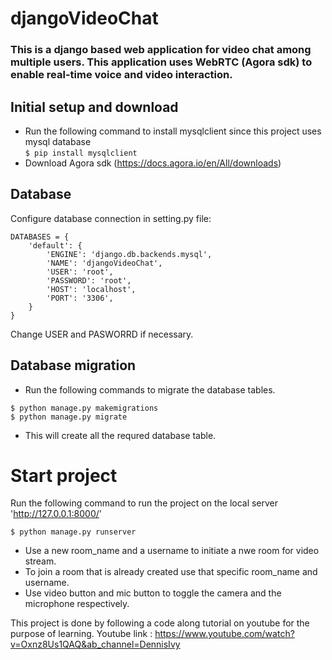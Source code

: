 # djangoVideoChat
### This is a django based web application for video chat among multiple users. This application uses WebRTC (Agora sdk) to enable real-time voice and video interaction.
## Initial setup and download
* Run the following command to install mysqlclient since this project uses mysql database<br>
 ```$ pip install mysqlclient```
* Download Agora sdk (https://docs.agora.io/en/All/downloads)

## Database
Configure database connection in setting.py file:
````
DATABASES = {
    'default': {
        'ENGINE': 'django.db.backends.mysql',
        'NAME': 'djangoVideoChat',
        'USER': 'root',
        'PASSWORD': 'root',
        'HOST': 'localhost',
        'PORT': '3306',
    }
}
````
Change USER and PASWORRD if necessary.

## Database migration
* Run the following commands to migrate the database tables.
```
$ python manage.py makemigrations
$ python manage.py migrate
```
* This will create all the requred database table.

# Start project
Run the following command to run the project on the local server 'http://127.0.0.1:8000/'
```
$ python manage.py runserver
```
* Use a new room_name and a username to initiate a nwe room for video stream. 
* To join a room that is already created use that specific room_name and username.
* Use video button and mic button to toggle the camera and the microphone respectively. 

This project is done by following a code along tutorial on youtube for the purpose of learning.
Youtube link : https://www.youtube.com/watch?v=Oxnz8Us1QAQ&ab_channel=DennisIvy
